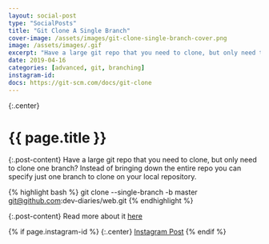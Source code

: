 ```yaml
---
layout: social-post
type: "SocialPosts"
title: "Git Clone A Single Branch"
cover-image: /assets/images/git-clone-single-branch-cover.png
image: /assets/images/.gif
excerpt: "Have a large git repo that you need to clone, but only need to clone one branch?"
date: 2019-04-16
categories: [advanced, git, branching]
instagram-id: 
docs: https://git-scm.com/docs/git-clone
---
```

{:.center}
# {{ page.title }}

{:.post-content}
Have a large git repo that you need to clone, but only need to clone one branch? 
Instead of bringing down the entire repo you can specify just one branch to clone on your local repository.

{% highlight bash %}
git clone --single-branch -b master git@github.com:dev-diaries/web.git
{% endhighlight %}

{:.post-content}
Read more about it <a href="{{page.docs}}" target="_blank">here</a>

{% if page.instagram-id %}
{:.center}
<a class="insta-link" href="https://www.instagram.com/p/{{page.instagram-id}}" target="_blank">Instagram Post</a>
{% endif %}

